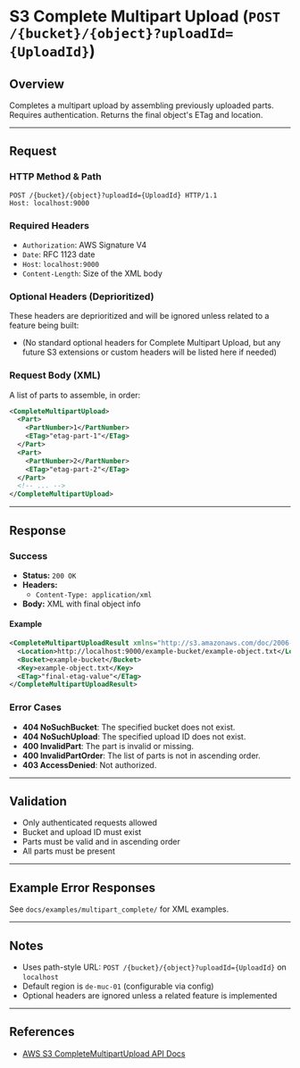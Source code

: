 # S3 Complete Multipart Upload (`POST /{bucket}/{object}?uploadId={UploadId}`)

## Overview
Completes a multipart upload by assembling previously uploaded parts. Requires authentication. Returns the final object's ETag and location.

---

## Request

### HTTP Method & Path
```
POST /{bucket}/{object}?uploadId={UploadId} HTTP/1.1
Host: localhost:9000
```

### Required Headers
- `Authorization`: AWS Signature V4
- `Date`: RFC 1123 date
- `Host`: `localhost:9000`
- `Content-Length`: Size of the XML body

### Optional Headers (Deprioritized)
These headers are deprioritized and will be ignored unless related to a feature being built:
- (No standard optional headers for Complete Multipart Upload, but any future S3 extensions or custom headers will be listed here if needed)

### Request Body (XML)
A list of parts to assemble, in order:
```xml
<CompleteMultipartUpload>
  <Part>
    <PartNumber>1</PartNumber>
    <ETag>"etag-part-1"</ETag>
  </Part>
  <Part>
    <PartNumber>2</PartNumber>
    <ETag>"etag-part-2"</ETag>
  </Part>
  <!-- ... -->
</CompleteMultipartUpload>
```

---

## Response

### Success
- **Status:** `200 OK`
- **Headers:**
  - `Content-Type: application/xml`
- **Body:** XML with final object info

#### Example
```xml
<CompleteMultipartUploadResult xmlns="http://s3.amazonaws.com/doc/2006-03-01/">
  <Location>http://localhost:9000/example-bucket/example-object.txt</Location>
  <Bucket>example-bucket</Bucket>
  <Key>example-object.txt</Key>
  <ETag>"final-etag-value"</ETag>
</CompleteMultipartUploadResult>
```

### Error Cases
- **404 NoSuchBucket**: The specified bucket does not exist.
- **404 NoSuchUpload**: The specified upload ID does not exist.
- **400 InvalidPart**: The part is invalid or missing.
- **400 InvalidPartOrder**: The list of parts is not in ascending order.
- **403 AccessDenied**: Not authorized.

---

## Validation
- Only authenticated requests allowed
- Bucket and upload ID must exist
- Parts must be valid and in ascending order
- All parts must be present

---

## Example Error Responses
See `docs/examples/multipart_complete/` for XML examples.

---

## Notes
- Uses path-style URL: `POST /{bucket}/{object}?uploadId={UploadId}` on `localhost`
- Default region is `de-muc-01` (configurable via config)
- Optional headers are ignored unless a related feature is implemented

---

## References
- [AWS S3 CompleteMultipartUpload API Docs](https://docs.aws.amazon.com/AmazonS3/latest/API/API_CompleteMultipartUpload.html)
